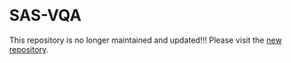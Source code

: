 # SAS-VQA
This repository is no longer maintained and updated!!! Please visit the [new repository](https://github.com/declare-lab/sas-vqa).

